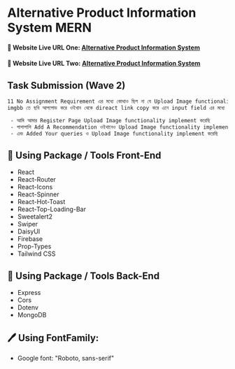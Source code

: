 # Alternative Product Information System MERN

#### 🔗 Website Live URL One: [Alternative Product Information System](https://alternative-product-info-b80e6.web.app/)

#### 🔗 Website Live URL Two: [Alternative Product Information System](https://alternative-product-info-b80e6.firebaseapp.com/)

## Task Submission (Wave 2)

```bash
11 No Assignment Requirement এর মধ্যে কোথাও ছিল না যে Upload Image functionality system এর কথা,
imgbb তে ছবি আপলোড করে ওইখান থেকে direact link copy করে এনে input field এর মধ্যে বসাতে হতো l

 - আমি আমার Register Page Upload Image functionality implement করেছি
 - পাশাপাশি Add A Recommendation ওইখানেও Upload Image functionality implement করেছি
 - এবং Added Your queries ও Upload Image functionality implement করেছি
```

## 🧰 Using Package / Tools Front-End

- React
- React-Router
- React-Icons
- React-Spinner
- React-Hot-Toast
- React-Top-Loading-Bar
- Sweetalert2
- Swiper
- DaisyUI
- Firebase
- Prop-Types
- Tailwind CSS

## 🧰 Using Package / Tools Back-End

- Express
- Cors
- Dotenv
- MongoDB

## 🖊️ Using FontFamily:

- Google font: "Roboto, sans-serif"
